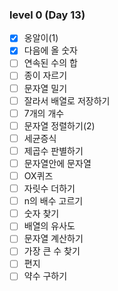 ### level 0 (Day 13)

- [x] 옹알이(1)
- [x] 다음에 올 숫자
- [ ] 연속된 수의 합
- [ ] 종이 자르기
- [ ] 문자열 밀기
- [ ] 잘라서 배열로 저장하기
- [ ] 7개의 개수
- [ ] 문자열 정렬하기(2)
- [ ] 세균증식
- [ ] 제곱수 판별하기
- [ ] 문자열안에 문자열
- [ ] OX퀴즈
- [ ] 자릿수 더하기
- [ ] n의 배수 고르기
- [ ] 숫자 찾기
- [ ] 배열의 유사도
- [ ] 문자열 계산하기
- [ ] 가장 큰 수 찾기
- [ ] 편지
- [ ] 약수 구하기
